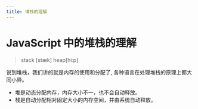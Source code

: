 ```yaml
---
title: 堆栈的理解
---
```


# JavaScript 中的堆栈的理解

> stack [stæk] heap[hiːp]

说到堆栈，我们讲的就是内存的使用和分配了, 各种语言在处理堆栈的原理上都大同小异。

- 堆是动态分配内存，内存大小不一，也不会自动释放。
- 栈是自动分配相对固定大小的内存空间，并由系统自动释放。
